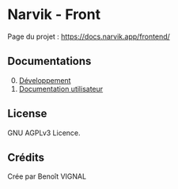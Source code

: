 # Narvik - Front

Page du projet : https://docs.narvik.app/frontend/

## Documentations

0. [Développement](docs/0.README.md)
1. [Documentation utilisateur](https://docs.narvik.app/frontend/)


## License

GNU AGPLv3 Licence.

## Crédits
Crée par Benoît VIGNAL
